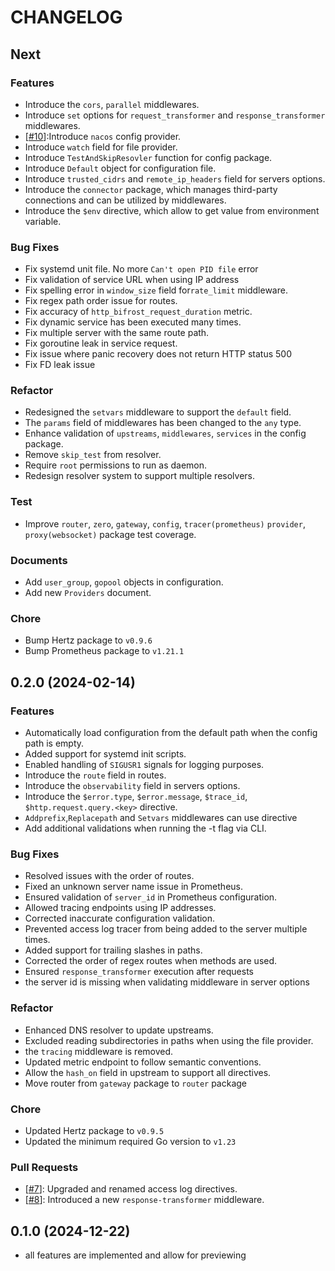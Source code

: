 # CHANGELOG

## Next

### **Features**

- Introduce the `cors`, `parallel` middlewares.
- Introduce `set` options for `request_transformer` and `response_transformer` middlewares.
- [[#10](https://github.com/nite-coder/bifrost/pull/10)]:Introduce `nacos` config provider.
- Introduce `watch` field for file provider.
- Introduce `TestAndSkipResovler` function for config package.
- Introduce `Default` object for configuration file.
- Introduce `trusted_cidrs` and `remote_ip_headers` field for servers options.
- Introduce the `connector` package, which manages third-party connections and can be utilized by middlewares.
- Introduce the `$env` directive, which allow to get value from environment variable.

### **Bug Fixes**

- Fix systemd unit file.  No more `Can't open PID file` error
- Fix validation of service URL when using IP address
- Fix spelling error in `window_size` field for`rate_limit` middleware.
- Fix regex path order issue for routes.
- Fix accuracy of `http_bifrost_request_duration` metric.
- Fix dynamic service has been executed many times.
- Fix multiple server with the same route path.
- Fix goroutine leak in service request.
- Fix issue where panic recovery does not return HTTP status 500
- Fix FD leak issue

### **Refactor**

- Redesigned the `setvars` middleware to support the `default` field.
- The `params` field of middlewares has been changed to the `any` type.
- Enhance validation of `upstreams`, `middlewares`, `services` in the config package.
- Remove `skip_test` from resolver.
- Require `root` permissions to run as daemon.
- Redesign resolver system to support multiple resolvers.

### **Test**

- Improve `router`, `zero`, `gateway`, `config`, `tracer(prometheus)` `provider`, `proxy(websocket)` package test coverage.

### **Documents**

- Add `user_group`, `gopool` objects in configuration.
- Add new `Providers` document.

### **Chore**

- Bump Hertz package to `v0.9.6`
- Bump Prometheus package to `v1.21.1`

## 0.2.0 (2024-02-14)

### **Features**

- Automatically load configuration from the default path when the config path is empty.
- Added support for systemd init scripts.
- Enabled handling of `SIGUSR1` signals for logging purposes.
- Introduce the `route` field in routes.
- Introduce the `observability` field in servers options.
- Introduce the `$error.type`, `$error.message`, `$trace_id`, `$http.request.query.<key>` directive.
- `Addprefix`,`Replacepath` and `Setvars` middlewares can use directive
- Add additional validations when running the -t flag via CLI.

### **Bug Fixes**

- Resolved issues with the order of routes.
- Fixed an unknown server name issue in Prometheus.
- Ensured validation of `server_id` in Prometheus configuration.
- Allowed tracing endpoints using IP addresses.
- Corrected inaccurate configuration validation.
- Prevented access log tracer from being added to the server multiple times.
- Added support for trailing slashes in paths.
- Corrected the order of regex routes when methods are used.
- Ensured `response_transformer` execution after requests
- the server id is missing when validating middleware in server options

### **Refactor**

- Enhanced DNS resolver to update upstreams.
- Excluded reading subdirectories in paths when using the file provider.
- the `tracing` middleware is removed.
- Updated metric endpoint to follow semantic conventions.
- Allow the `hash_on` field in upstream to support all directives.
- Move router from `gateway` package to `router` package

### **Chore**

- Updated Hertz package to `v0.9.5`
- Updated the minimum required Go version to `v1.23`

### **Pull Requests**

- [[#7](https://github.com/nite-coder/bifrost/pull/7)]: Upgraded and renamed access log directives.
- [[#8](https://github.com/nite-coder/bifrost/pull/8)]: Introduced a new `response-transformer` middleware.

## 0.1.0 (2024-12-22)

- all features are implemented and allow for previewing
